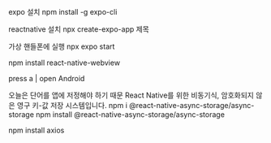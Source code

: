 expo 설치
npm install -g expo-cli

reactnative 설치 
npx create-expo-app 제목

가상 핸들폰에 실행
npx expo start

npm install react-native-webview

press a | open Android

오늘은 단어를 앱에 저정해야 하기 때문
React Native를 위한 비동기식, 암호화되지 않은 영구 키-값 저장 시스템입니다.
npm i @react-native-async-storage/async-storage
npm install @react-native-async-storage/async-storage

npm install axios